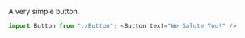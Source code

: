 A very simple button.
```jsx                       
import Button from "./Button"; <Button text="We Salute You!" />
```